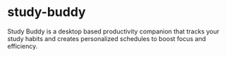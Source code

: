 # study-buddy
Study Buddy is a desktop based productivity companion that tracks your study habits and creates personalized schedules to boost focus and efficiency.
